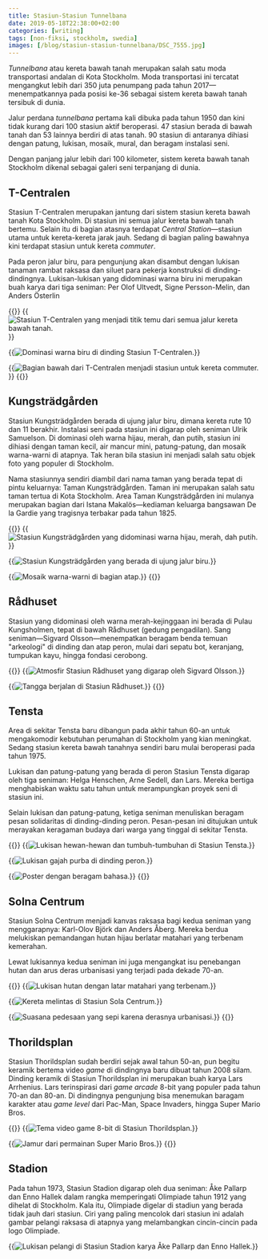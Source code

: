 ```yaml
---
title: Stasiun-Stasiun Tunnelbana
date: 2019-05-18T22:38:00+02:00
categories: [writing]
tags: [non-fiksi, stockholm, swedia]
images: [/blog/stasiun-stasiun-tunnelbana/DSC_7555.jpg]
---
```

*Tunnelbana* atau kereta bawah tanah merupakan salah satu moda transportasi andalan di Kota Stockholm. Moda transportasi ini tercatat mengangkut lebih dari 350 juta penumpang pada tahun 2017—menempatkannya pada posisi ke-36 sebagai sistem kereta bawah tanah tersibuk di dunia.

Jalur perdana *tunnelbana* pertama kali dibuka pada tahun 1950 dan kini tidak kurang dari 100 stasiun aktif beroperasi. 47 stasiun berada di bawah tanah dan 53 lainnya berdiri di atas tanah. 90 stasiun di antaranya dihiasi dengan patung, lukisan, mosaik, mural, dan beragam instalasi seni.

Dengan panjang jalur lebih dari 100 kilometer, sistem kereta bawah tanah Stockholm dikenal sebagai galeri seni terpanjang di dunia.

## T-Centralen

Stasiun T-Centralen merupakan jantung dari sistem stasiun kereta bawah tanah Kota Stockholm. Di stasiun ini semua jalur kereta bawah tanah bertemu. Selain itu di bagian atasnya terdapat *Central Station*—stasiun utama untuk kereta-kereta jarak jauh. Sedang di bagian paling bawahnya kini terdapat stasiun untuk kereta *commuter*.

Pada peron jalur biru, para pengunjung akan disambut dengan lukisan tanaman rambat raksasa dan siluet para pekerja konstruksi di dinding-dindingnya. Lukisan-lukisan yang didominasi warna biru ini merupakan buah karya dari tiga seniman: Per Olof Ultvedt, Signe Persson-Melin, dan Anders Österlin

{{<gallery>}}
{{<img alt="Stasiun T-Centralen yang menjadi titik temu dari semua jalur kereta bawah tanah." src="DSC_7528.jpg">}}

{{<img alt="Dominasi warna biru di dinding Stasiun T-Centralen." src="DSC_7514.jpg">}}

{{<img alt="Bagian bawah dari T-Centralen menjadi stasiun untuk kereta commuter." src="DSC_7488.jpg">}}
{{</gallery>}}

## Kungsträdgården

Stasiun Kungsträdgården berada di ujung jalur biru, dimana kereta rute 10 dan 11 berakhir. Instalasi seni pada stasiun ini digarap oleh seniman Ulrik Samuelson. Di dominasi oleh warna hijau, merah, dan putih, stasiun ini dihiasi dengan taman kecil, air mancur mini, patung-patung, dan mosaik warna-warni di atapnya. Tak heran bila stasiun ini menjadi salah satu objek foto yang populer di Stockholm.

Nama stasiunnya sendiri diambil dari nama taman yang berada tepat di pintu keluarnya: Taman Kungsträdgården. Taman ini merupakan salah satu taman tertua di Kota Stockholm. Area Taman Kungsträdgården ini mulanya merupakan bagian dari Istana Makalös—kediaman keluarga bangsawan De la Gardie yang tragisnya terbakar pada tahun 1825.

{{<gallery>}}
{{<img alt="Stasiun Kungsträdgården yang didominasi warna hijau, merah, dah putih." src="DSC_7582.jpg">}}

{{<img alt="Stasiun Kungsträdgården yang berada di ujung jalur biru." src="DSC_7555.jpg">}}

{{<img alt="Mosaik warna-warni di bagian atap." src="DSC_7588.jpg">}}
{{</gallery>}}

## Rådhuset

Stasiun yang didominasi oleh warna merah-kejinggaan ini berada di Pulau Kungsholmen, tepat di bawah Rådhuset (gedung pengadilan). Sang seniman—Sigvard Olsson—menempatkan beragam benda temuan "arkeologi" di dinding dan atap peron, mulai dari sepatu bot, keranjang, tumpukan kayu, hingga fondasi cerobong.

{{<gallery>}}
{{<img alt="Atmosfir Stasiun Rådhuset yang digarap oleh Sigvard Olsson." src="DSC_7595.jpg">}}

{{<img alt="Tangga berjalan di Stasiun Rådhuset." src="DSC_7614.jpg">}}
{{</gallery>}}

## Tensta

Area di sekitar Tensta baru dibangun pada akhir tahun 60-an untuk mengakomodir kebutuhan perumahan di Stockholm yang kian meningkat. Sedang stasiun kereta bawah tanahnya sendiri baru mulai beroperasi pada tahun 1975.

Lukisan dan patung-patung yang berada di peron Stasiun Tensta digarap oleh tiga seniman: Helga Henschen, Arne Sedell, dan Lars. Mereka bertiga menghabiskan waktu satu tahun untuk merampungkan proyek seni di stasiun ini.

Selain lukisan dan patung-patung, ketiga seniman menuliskan beragam pesan solidaritas di dinding-dinding peron. Pesan-pesan ini ditujukan untuk merayakan keragaman budaya dari warga yang tinggal di sekitar Tensta.

{{<gallery>}}
{{<img alt="Lukisan hewan-hewan dan tumbuh-tumbuhan di Stasiun Tensta." src="DSC_7678.jpg">}}

{{<img alt="Lukisan gajah purba di dinding peron." src="DSC_7696.jpg">}}

{{<img alt="Poster dengan beragam bahasa." src="DSC_7674.jpg">}}
{{</gallery>}}

## Solna Centrum

Stasiun Solna Centrum menjadi kanvas raksasa bagi kedua seniman yang menggarapnya: Karl-Olov Björk dan Anders Åberg. Mereka berdua melukiskan pemandangan hutan hijau berlatar matahari yang terbenam kemerahan.

Lewat lukisannya kedua seniman ini juga mengangkat isu penebangan hutan dan arus deras urbanisasi yang terjadi pada dekade 70-an.

{{<gallery>}}
{{<img alt="Lukisan hutan dengan latar matahari yang terbenam." src="DSC_7738.jpg">}}

{{<img alt="Kereta melintas di Stasiun Sola Centrum." src="DSC_7756.jpg">}}

{{<img alt="Suasana pedesaan yang sepi karena derasnya urbanisasi." src="DSC_7735.jpg">}}
{{</gallery>}}

## Thorildsplan

Stasiun Thorildsplan sudah berdiri sejak awal tahun 50-an, pun begitu keramik bertema video *game* di dindingnya baru dibuat tahun 2008 silam. Dinding keramik di Stasiun Thorildsplan ini merupakan buah karya Lars Arrhenius. Lars terinspirasi dari *game arcade* 8-bit yang populer pada tahun 70-an dan 80-an. Di dindingnya pengunjung bisa menemukan baragam karakter atau *game level* dari Pac-Man, Space Invaders, hingga Super Mario Bros.

{{<gallery>}}
{{<img alt="Tema video game 8-bit di Stasiun Thorildsplan." src="DSC_7780.jpg">}}

{{<img alt="Jamur dari permainan Super Mario Bros." src="DSC_7796.jpg">}}
{{</gallery>}}

## Stadion

Pada tahun 1973, Stasiun Stadion digarap oleh dua seniman: Åke Pallarp dan Enno Hallek dalam rangka memperingati Olimpiade tahun 1912 yang dihelat di Stockholm. Kala itu, Olimpiade digelar di stadiun yang berada tidak jauh dari stasiun. Ciri yang paling mencolok dari stasiun ini adalah gambar pelangi raksasa di atapnya yang melambangkan cincin-cincin pada logo Olimpiade.

{{<img alt="Lukisan pelangi di Stasiun Stadion karya Åke Pallarp dan Enno Hallek." src="DSC_7861.jpg">}}
